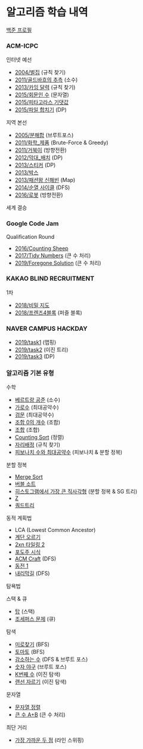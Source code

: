 ﻿# 알고리즘 학습 내역
[백준 프로필](https://www.acmicpc.net/user/cupjoo)


### ACM-ICPC

인터넷 예선
- [2004/벌집](./ACM-ICPC/벌집.cpp) (규칙 찾기)
- [2011/골드바흐의 추측](./ACM-ICPC/골드바흐의_추측.cpp) (소수)
- [2013/카잉 달력](./ACM-ICPC/카잉_달력.cpp) (규칙 찾기)
- [2015/회문인 수](./ACM-ICPC/회문인_수.cpp) (문자열)
- [2015/피타고라스 기댓값](./ACM-ICPC/피타고라스_기댓값.cpp)
- [2015/파일 합치기](./ACM-ICPC/파일_합치기.cpp) (DP)

지역 본선
- [2005/분해합](./ACM-ICPC/분해합.cpp) (브루트포스)
- [2011/화학_제품](./ACM-ICPC/화학_제품.cpp) (Brute-Force & Greedy)
- [2011/거북이](./ACM-ICPC/거북이.cpp) (방향전환)
- [2012/막대_배치](./ACM-ICPC/막대_배치.cpp) (DP)
- [2013/스티커](./ACM-ICPC/스티커.cpp) (DP)
- [2013/박스](./ACM-ICPC/박스.cpp)
- [2013/패션왕 신해빈](./ACM-ICPC/패션왕_신해빈.cpp) (Map)
- [2014/순열 사이클](./ACM-ICPC/순열_사이클.cpp) (DFS)
- [2016/로봇](./ACM-ICPC/로봇.cpp) (방향전환)

세계 결승


### Google Code Jam

Qualification Round
- [2016/Counting Sheep](./Google/Code_Jam/Counting_Sheep.cpp)
- [2017/Tidy Numbers](./Google/Code_Jam/Tidy_Numbers.cpp) (큰 수 처리)
- [2019/Foregone Solution](./Google/Code_Jam/Foregone_Solution.cpp) (큰 수 처리)


### KAKAO BLIND RECRUITMENT

1차
- [2018/비밀 지도](./Kakao/비밀_지도.cpp)
- [2018/프렌즈4블록](./Kakao/프렌즈4블록.cpp) (퍼즐 블록)

### NAVER CAMPUS HACKDAY

- [2019/task1](./Naver/task1.cpp) (맵핑)
- [2019/task2](./Naver/task2.cpp) (이진 트리)
- [2019/task3](./Naver/task3.cpp) (DP)


### 알고리즘 기본 유형

수학

- [베르트랑 공준](./기본유형/베르트랑_공준.cpp) (소수)
- [가로수](./기본유형/가로수.cpp) (최대공약수)
- [검문](./기본유형/검문.cpp) (최대공약수)
- [조합 0의 개수](./기본유형/조합0의개수.cpp) (조합)
- [조합](./기본유형/조합.cpp) (조합)
- [Counting Sort](./기본유형/counting_sort.cpp) (정렬)
- [자리배정](./기본유형/자리배정.cpp) (규칙 찾기)
- [피보나치 수와 최대공약수](./기본유형/피보나치_수와_최대공약수.cpp) (피보나치 & 분할 정복)

분할 정복

- [Merge Sort](./기본유형/merge_sort.cpp)
- [버블 소트](./기본유형/버블_소트.cpp)
- [히스토그램에서 가장 큰 직사각형](./기본유형/히스토그램.cpp) (분할 정복 & SG 트리)
- [Z](./기본유형/z.cpp)
- [쿼드트리](./기본유형/쿼드트리.cpp)

동적 계획법

- LCA (Lowest Common Ancestor)
- [계단 오르기](./기본유형/계단_오르기.cpp)
- [2xn 타일링 2](./기본유형/2xn_타일링_2.cpp)
- [포도주 시식](./기본유형/포도주_시식.cpp)
- [ACM Craft](./기본유형/ACM_craft.cpp) (DFS)
- [동전 1](./기본유형/동전_1.cpp)
- [내리막길](./기본유형/내리막길.cpp) (DFS)

탐욕법

스택 & 큐

- [탑](./기본유형/탑.cpp) (스택)
- [조세퍼스 문제](./기본유형/조세퍼스_문제.cpp) (큐)

탐색

- [미로찾기](./기본유형/미로찾기.cpp) (BFS)
- [토마토](./기본유형/토마토.cpp) (BFS)
- [감소하는 수](./기본유형/감소하는_수.cpp) (DFS & 브루트 포스)
- [숫자 야구](./기본유형/숫자_야구.cpp) (브루트 포스)
- [K번째 수](./기본유형/K번째_수.cpp) (이진 탐색)
- [랜선 자르기](./기본유형/랜선_자르기.cpp) (이진 탐색)

문자열

- [문자열 정렬](./기본유형/문자열_정렬.cpp)
- [큰 수 A+B](./기본유형/큰_수_A+B.cpp) (큰 수 처리)

최단 거리

- [가장 가까운 두 점](./기본유형/가장_가까운_두_점.cpp) (라인 스위핑)

